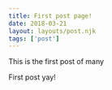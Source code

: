 ```yaml
---
title: First post page!
date: 2018-03-21
layout: layouts/post.njk
tags: ['post']
---
```


<!-- Excerpt Start -->

This is the first post of many

<!-- Excerpt End -->

First post yay!

<img src="/images/placecat.jpg" alt="">